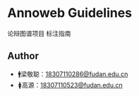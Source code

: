 # Annoweb Guidelines

论辩图谱项目 标注指南

## Author

- 🚹梁敬聪：<18307110286@fudan.edu.cn>
- 🚺高源：<18307110523@fudan.edu.cn>

